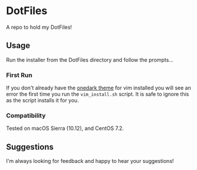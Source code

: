 # DotFiles
A repo to hold my DotFiles!

## Usage
Run the installer from the DotFiles directory and follow the prompts...

### First Run
If you don't already have the [onedark theme](https://github.com/joshdick/onedark.vim) for vim installed you will see an error the first time you run the `vim_install.sh` script. It is safe to ignore this as the script installs it for you.

### Compatibility
Tested on macOS Sierra (10.12), and CentOS 7.2.

## Suggestions
I'm always looking for feedback and happy to hear your suggestions!
